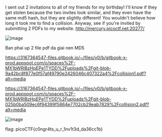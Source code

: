 I sent out 2 invitations to all of my friends for my birthday! I'll know if they get stolen because the two invites look similar, and they even have the same md5 hash, but they are slightly different! You wouldn't believe how long it took me to find a collision. Anyway, see if you're invited by submitting 2 PDFs to my website. http://mercury.picoctf.net:20277/

![image](https://github.com/yeuubonn2k4/Pico/assets/161863346/85a48394-391c-446e-8035-802fbb0991d0)

Ban phai up 2 file pdf da giai nen MD5 

https://3167364547-files.gitbook.io/~/files/v0/b/gitbook-x-prod.appspot.com/o/spaces%2F-MX1bWRlBzHpEPe1TYDD%2Fuploads%2Fgit-blob-9a42bc8f877e0f57af49790e2426046c407322a4%2Fcollision1.pdf?alt=media

https://3167364547-files.gitbook.io/~/files/v0/b/gitbook-x-prod.appspot.com/o/spaces%2F-MX1bWRlBzHpEPe1TYDD%2Fuploads%2Fgit-blob-025b0ba509ec6f94399f5864e7702cb29eab7829%2Fcollision2.pdf?alt=media

![image](https://github.com/yeuubonn2k4/Pico/assets/161863346/a1c5eb76-5adc-4488-ad52-1ceb3b693ee1)

flag: picoCTF{c0ngr4ts_u_r_1nv1t3d_da36cc1b}
